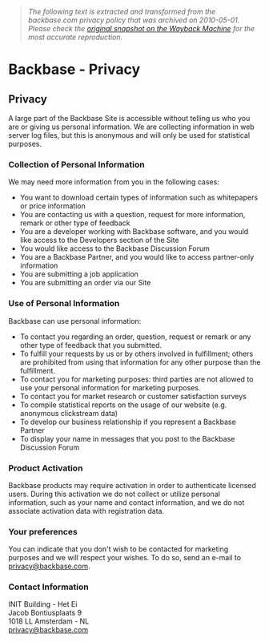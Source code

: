> *The following text is extracted and transformed from the backbase.com privacy policy that was archived on 2010-05-01. Please check the [original snapshot on the Wayback Machine](https://web.archive.org/web/20100501173313id_/http%3A//www.backbase.com/legal/privacy.php) for the most accurate reproduction.*

# Backbase - Privacy

## Privacy

A large part of the Backbase Site is accessible without telling us who you are or giving us personal information. We are collecting information in web server log files, but this is anonymous and will only be used for statistical purposes.

### Collection of Personal Information

We may need more information from you in the following cases:

  * You want to download certain types of information such as whitepapers or price information
  * You are contacting us with a question, request for more information, remark or other type of feedback
  * You are a developer working with Backbase software, and you would like access to the Developers section of the Site
  * You would like access to the Backbase Discussion Forum
  * You are a Backbase Partner, and you would like to access partner-only information
  * You are submitting a job application
  * You are submitting an order via our Site



### Use of Personal Information

Backbase can use personal information:

  * To contact you regarding an order, question, request or remark or any other type of feedback that you submitted.
  * To fulfill your requests by us or by others involved in fulfillment; others are prohibited from using that information for any other purpose than the fulfillment.
  * To contact you for marketing purposes: third parties are not allowed to use your personal information for marketing purposes.
  * To contact you for market research or customer satisfaction surveys
  * To compile statistical reports on the usage of our website (e.g. anonymous clickstream data)
  * To develop our business relationship if you represent a Backbase Partner
  * To display your name in messages that you post to the Backbase Discussion Forum



### Product Activation

Backbase products may require activation in order to authenticate licensed users. During this activation we do not collect or utilize personal information, such as your name and contact information, and we do not associate activation data with registration data.

### Your preferences

You can indicate that you don't wish to be contacted for marketing purposes and we will respect your wishes. To do so, send an e-mail to [privacy@backbase.com](mailto:privacy@backbase.com).

### Contact Information

INIT Building - Het Ei  
Jacob Bontiusplaats 9  
1018 LL Amsterdam - NL   
[privacy@backbase.com](mailto:privacy@backbase.com)
